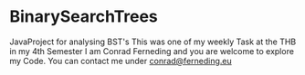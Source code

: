 # BinarySearchTrees
JavaProject for analysing BST's
This was one of my weekly Task at the THB in my 4th Semester
I am Conrad Ferneding and you are welcome to explore my Code.
You can contact me under conrad@ferneding.eu

